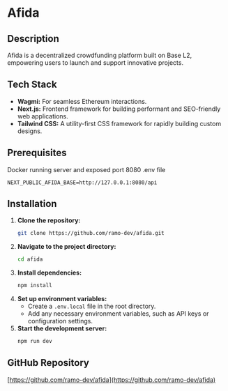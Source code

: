 # Afida

## Description
Afida is a decentralized crowdfunding platform built on Base L2, empowering users to launch and support innovative projects.

## Tech Stack

- **Wagmi:** For seamless Ethereum interactions.
- **Next.js:** Frontend framework for building performant and SEO-friendly web applications.
- **Tailwind CSS:** A utility-first CSS framework for rapidly building custom designs.

## Prerequisites

Docker running server and exposed port 8080
.env file
```
NEXT_PUBLIC_AFIDA_BASE=http://127.0.0.1:8080/api
```

## Installation

1. **Clone the repository:**
   ```bash
   git clone https://github.com/ramo-dev/afida.git
   ```
2. **Navigate to the project directory:**
   ```bash
   cd afida
   ```
3. **Install dependencies:**
   ```bash
   npm install
   ```
4. **Set up environment variables:**
   - Create a `.env.local` file in the root directory.
   - Add any necessary environment variables, such as API keys or configuration settings.
5. **Start the development server:**
   ```bash
   npm run dev
   ```

## GitHub Repository

[https://github.com/ramo-dev/afida](https://github.com/ramo-dev/afida)

